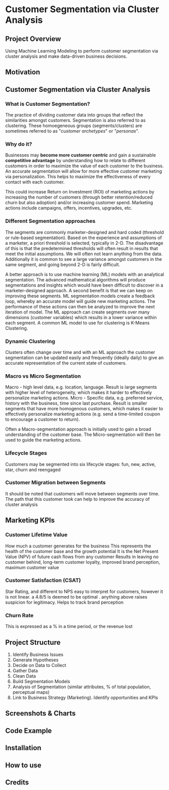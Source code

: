 # Customer Segmentation via Cluster Analysis

## Project Overview
Using Machine Learning Modeling to perform customer segmentation via cluster analysis and make data-driven business decisions.

## Motivation


## Customer Segmentation via Cluster Analysis

### What is Customer Segmentation?
The practice of dividing customer data into groups that reflect the similarities amongst customers.  Segmentation is also referred to as clustering.  These homoegeneous groups (segments/clusters) are sometimes referred to as "*customer archetypes*" or "*personas*".

### Why do it?
Businesses may **become more customer centric** and gain a sustainable **competitive advantage** by understanding how to relate to different customers in order to maximize the value of each customer to the business.
An accurate segmentation will allow for more effective customer marketing via personalization.  This helps to maximize the effectiveness of every contact with each customer.

This could increase Return on Investment (ROI) of marketing actions by increasing the number of customers (through better retention/reduced churn but also adoption) and/or increasing customer spend.  Marketing actions include campaigns, offers, incentives, upgrades, etc.

### Different Segmentation approaches
The segments are commonly marketer-designed and hard coded (threshold or rule-based segmentation).  Based on the experience and assumptions of a marketer, a priori threshold is selected, typically in 2-D.  The disadvantage of this is that the predetermined thresholds will often result in results that meet the initial assumptions.  We will often not learn anything from the data.  Additionally it is common to see a large variance amongst customers in the same segment, and going beyond 2-D is fairly difficult.

A better approach is to use machine learning (ML) models with an analytical segmentation.  The advanced mathematical algorithms will produce segmentations and insights which would have been difficult to discover in a marketer-designed approach.  A second benefit is that we can keep on improving these segments.  ML segmentation models create a feedback loop, whereby an accurate model will guide new marketing actions.  The performance of these actions can then be analyzed to improve the next iteration of model.  The ML approach can create segments over many dimensions (customer variables) which results in a lower variance within each segment.  A common ML model to use for clustering is K-Means Clustering.

### Dynamic Clustering
Clusters often change over time and with an ML approach the customer segmentation can be updated easily and frequently (ideally daily) to give an accurate representation of the current state of customers.

### Macro vs Micro Segmentation
Macro - high level data, e.g. location, language.  Result is large segments with higher level of heterogeneity, which makes it harder to effectively personalize marketing actions.
Micro - Specific data, e.g. preferred service, history with the business, time since last purchase.  Result is smaller segments that have more homogenous customers, which makes it easier to effectively personalize marketing actions (e.g. send a time-limited coupon to encourage a customer to return).

Often a Macro-segmentation approach is initially used to gain a broad understanding of the customer base.  The Micro-segmentation will then be used to guide the marketing actions.

### Lifecycle Stages
Customers may be segmented into six lifecycle stages: fun, new, active, star, churn and reengaged

### Customer Migration between Segments
It should be noted that customers will move between segments over time.  The path that this customer took can help to improve the accuracy of cluster analysis

## Marketing KPIs

### Customer Lifetime Value
How much a customer generates for the business
This represents the health of the customer base and the growth potential
It is the Net Present Value (NPV) of future cash flows from any customer
Results in leaving no customer behind, long-term customer loyalty, improved brand perception, maximum customer value 

### Customer Satisfaction (CSAT)
Star Rating, and different to NPS
easy to interpret for customers, however it is not linear.  a 4.8/5 is deemed to be optimal . anything above raises suspicion for legitimacy.
Helps to track brand perception

### Churn Rate
This is expressed as a % in a time period, or the revenue lost


## Project Structure

1) Identify Business Issues
2) Generate Hypotheses
3) Decide on Data to Collect
4) Gather Data
5) Clean Data
6) Build Segmentation Models
7) Analysis of Segmentation (similar attributes, % of total population, perceptual maps)
8) Link to Business Strategy (Marketing).  Identify opportunities and KPIs

## Screenshots & Charts

## Code Example

## Installation

## How to use

## Credits
